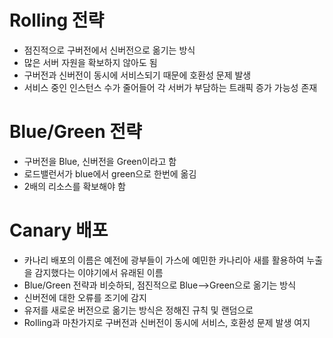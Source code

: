 # Rolling 전략
 - 점진적으로 구버전에서 신버전으로 옮기는 방식
 - 많은 서버 자원을 확보하지 않아도 됨
 - 구버전과 신버전이 동시에 서비스되기 때문에 호환성 문제 발생
 - 서비스 중인 인스턴스 수가 줄어들어 각 서버가 부담하는 트래픽 증가 가능성 존재


# Blue/Green 전략
 - 구버전을 Blue, 신버전을 Green이라고 함
 - 로드밸런서가 blue에서 green으로 한번에 옮김
 - 2배의 리소스를 확보해야 함

# Canary 배포
 - 카나리 배포의 이름은 예전에 광부들이 가스에 예민한 카나리아 새를 활용하여 누출을 감지했다는 이야기에서 유래된 이름
 - Blue/Green 전략과 비슷하되, 점진적으로 Blue-->Green으로 옮기는 방식
 - 신버전에 대한 오류를 조기에 감지
 - 유저를 새로운 버전으로 옮기는 방식은 정해진 규칙 및 랜덤으로
 - Rolling과 마찬가지로 구버전과 신버전이 동시에 서비스, 호환성 문제 발생 여지